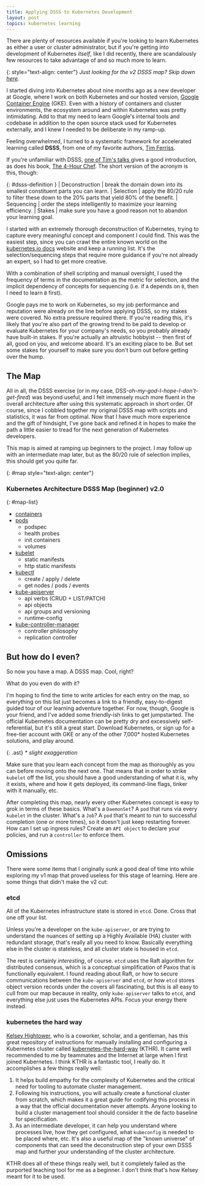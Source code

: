 ```yaml
---
title: Applying DSSS to Kubernetes Development
layout: post
topics: kubernetes learning
---
```


<link rel='stylesheet' href='/css/kubernetes-dsss.css' />

There are plenty of resources available if you're looking to learn Kubernetes
as either a user or cluster administrator, but if you're getting into
development of Kubernetes _itself_, like I did recently, there are scandalously
few resources to take advantage of and so much more to learn.

{: style="text-align: center"}
_Just looking for the v2 DSSS map? Skip down [here](#map)._

I started diving into Kubernetes about nine months ago as a new developer at
Google, where I work on both Kubernetes and our hosted version, [Google
Container Engine](https://cloud.google.com/container-engine/) (GKE). Even with
a history of containers and cluster environments, the ecosystem around and
within Kubernetes was pretty intimidating. Add to that my need to learn
Google's internal tools and codebase in addition to the open source stack used
for Kubernetes externally, and I knew I needed to be deliberate in my ramp-up.

Feeling overwhelmed, I turned to a systematic framework for accelerated
learning called **DSSS**, from one of my favorite authors, [Tim
Ferriss](http://tim.blog).

If you're unfamiliar with DSSS, [one of Tim's talks
](https://youtu.be/DSq9uGs_z0E?t=578) gives a good introduction, as does his
book, [The 4-Hour Chef](https://www.amazon.com/dp/B005NJU8PA/). The short
version of the acronym is this, though:

{: #dsss-definition }
| Deconstruction | break the domain down into its smallest constituent parts you can learn.
| Selection      | apply the 80/20 rule to filter these down to the 20% parts that yield 80% of the benefit.
| Sequencing     | order the steps intelligently to maximize your learning efficiency.
| Stakes         | make sure you have a good reason not to abandon your learning goal.

I started with an extremely thorough deconstruction of Kubernetes, trying to
capture every meaningful concept and component I could find. This was the
easiest step, since you can crawl the entire known world on the [kubernetes.io
docs](https://kubernetes.io/docs/home/) website and keep a running list. It's
the selection/sequencing steps that require more guidance if you're not already
an expert, so I had to get more creative.

With a combination of shell scripting and manual oversight, I used the
frequency of terms in the documentation as the metric for selection, and the
implicit dependency of concepts for sequencing (i.e. if `A` depends on `B`,
then I need to learn `B` first).

Google pays me to work on Kubernetes, so my job performance and reputation were
already on the line before applying DSSS, so my stakes were covered. No extra
pressure required there. If you're reading this, it's likely that you're also
part of the growing trend to be paid to develop or evaluate Kubernetes for your
company's needs, so you probably already have built-in stakes. If you're
actually an altruistic hobbyist -- then first of all, good on you, and welcome
aboard. It's an exciting place to be. But set some stakes for yourself to make
sure you don't burn out before getting over the hump.

## The Map

All in all, the DSSS exercise (or in my case,
DSS-*oh-my-god-I-hope-I-don't-get-fired*) was beyond useful, and I felt
immensely much more fluent in the overall architecture after using this
systematic approach in short order. Of course, since I cobbled together my
original DSSS map with scripts and statistics, it was far from optimal. Now
that I have much more experience and the gift of hindsight, I've gone back and
refined it in hopes to make the path a little easier to tread for the next
generation of Kubernetes developers.

This map is aimed at ramping up beginners to the project. I may follow up with
an intermediate map later, but as the 80/20 rule of selection implies, this
should get you quite far.

{: #map style="text-align: center"}
### Kubernetes Architecture DSSS Map (beginner) v2.0

{: #map-list}
- [containers](https://www.docker.com/what-container)
- [pods](https://kubernetes.io/docs/concepts/workloads/pods/pod/)
  - podspec
  - health probes
  - init containers
  - volumes
- [kubelet](https://kubernetes.io/docs/admin/kubelet/)
  - static manifests
  - http static manifests
- [kubectl](https://kubernetes.io/docs/user-guide/kubectl-overview/)
  - create / apply / delete
  - get nodes / pods / events
- [kube-apiserver](https://kubernetes.io/docs/admin/kube-apiserver/)
  - api verbs (CRUD + LIST/PATCH)
  - api objects
  - api groups and versioning
  - runtime-config
- [kube-controller-manager](https://kubernetes.io/docs/admin/kube-controller-manager/)
  - controller philosophy
  - replication controller

## But how do I even?

So now you have a map. A DSSS map. Cool, right?

What do you even do with it?

I'm hoping to find the time to write articles for each entry on the map, so
everything on this list just becomes a link to a friendly, easy-to-digest
guided tour of our learning adventure together. For now, though, Google is your
friend, and I've added some friendly-ish links to get jumpstarted. The official
Kubernetes documentation can be pretty dry and excessively self-referential,
but it's still a great start. Download Kubernetes, or sign up for a free-tier
account with GKE or any of the other 7,000* hosted Kubernetes solutions, and
play around.

{: .ast}
_\* slight exaggeration_

Make sure that you learn each concept from the map as thoroughly as you can
before moving onto the next one. That means that in order to strike `kubelet`
off the list, you should have a good understanding of what it is, why it
exists, where and how it gets deployed, its command-line flags, tinker with it
manually, etc.

After completing this map, nearly every other Kubernetes concept is easy to
grok in terms of these basics. What's a `DaemonSet`? A `pod` that runs via
every `kubelet` in the cluster. What's a `Job`? A `pod` that's meant to run to
successful completion (one or more times), so it doesn't just keep restarting
forever. How can I set up ingress rules? Create an `API object` to declare your
policies, and run a `controller` to enforce them.

## Omissions

There were some items that I originally sunk a good deal of time into while
exploring my v1 map that proved useless for this stage of learning. Here are
some things that didn't make the v2 cut:

### etcd

All of the Kubernetes infrastructure state is stored in `etcd`. Done. Cross
that one off your list.

Unless you're a developer on the `kube-apiserver`, or are trying to understand
the nuances of setting up a Highly Available (HA) cluster with redundant
storage, that's really all you need to know. Basically everything else in the
cluster is stateless, and all cluster state is housed in `etcd`.

The rest is certainly _interesting_, of course. `etcd` uses the Raft algorithm
for distributed consensus, which is a conceptual simplification of Paxos that
is functionally equivalent. I found reading about Raft, or how to secure
communications between the `kube-apiserver` and `etcd`, or how `etcd` stores
object version records under the covers all fascinating, but this is all easy
to cull from our map because in reality, only `kube-apiserver` talks to `etcd`,
and everything else just uses the Kubernetes APIs. Focus your energy there
instead.

### kubernetes the hard way

[Kelsey Hightower](https://github.com/kelseyhightower), who is a coworker,
scholar, and a gentleman, has this great repository of instructions for
manually installing and configuring a Kubernetes cluster called
[kubernetes-the-hard-way](https://github.com/kelseyhightower/kubernetes-the-hard-way)
(KTHR). It came well recommended to me by teammates and the Internet at large
when I first joined Kubernetes. I think KTHR is a fantastic tool, I really do.
It accomplishes a few things really well:

  1. It helps build empathy for the complexity of Kubernetes and the critical
     need for tooling to automate cluster management.
  2. Following his instructions, you will actually create a functional cluster
     from scratch, which makes it a great guide for codifying this process in a
     way that the official documentation never attempts. Anyone looking to
     build a cluster management tool should consider it the de facto baseline
     for specification.
  3. As an intermediate developer, it can help you understand where processes
     live, how they get configured, what `kubeconfig` is needed to be placed
     where, etc. It's also a useful map of the "known universe" of components
     that can seed the deconstruction step of your own DSSS map and further
     your understanding of the cluster architecture.

KTHR does all of these things really well, but it completely failed as the
purported teaching tool for me as a beginner. I don't think that's how Kelsey
meant for it to be used.
